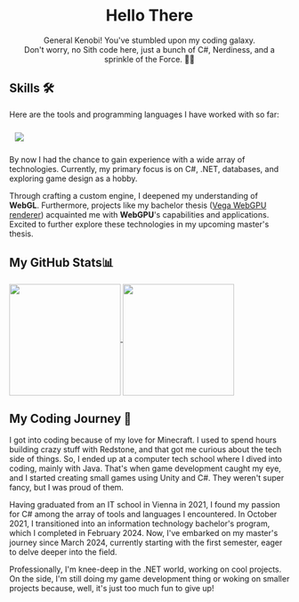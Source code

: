 <h1 align="center">
  Hello There
</h1>

<p align="center">
  General Kenobi! You've stumbled upon my coding galaxy. <br>
  Don't worry, no Sith code here, just a bunch of C#, Nerdiness, and a sprinkle of the Force. 🌌✨
</p>

## Skills 🛠️

Here are the tools and programming languages I have worked with so far:

<p>
  <a href="https://skillicons.dev">
    <img style="margin: 10px"src="https://skillicons.dev/icons?i=dotnet,cs,regex,java,postgres,mysql,cpp,py,qt,r,rust,ts,js,html,css,bootstrap,angular,php,nodejs,rollupjs,octave,md,atom,latex,visualstudio,vscode,idea,eclipse,docker,unity,xd,spring,pr,ps,postman,gradle,gitlab,github,git&perline=13"/> 
  </a>
</p>

By now I had the chance to gain experience with a wide array of technologies. Currently, my primary focus is on C#, .NET, databases, and exploring game design as a hobby.

Through crafting a custom engine, I deepened my understanding of **WebGL**. Furthermore, projects like my bachelor thesis ([Vega WebGPU renderer](https://github.com/KaNaDaAT/vega-webgpu)) acquainted me with **WebGPU**'s capabilities and applications. Excited to further explore these technologies in my upcoming master's thesis.

## My GitHub Stats📊

<a href="https://github.com/anuraghazra/github-readme-stats">
  <img height=200 align="center" src="https://github-readme-stats.vercel.app/api?username=KaNaDaAT&theme=github_dark" />
</a>
<a href="https://github.com/anuraghazra/convoychat">
  <img height=200 align="center" src="https://github-readme-stats.vercel.app/api/top-langs?username=KaNaDaAT&layout=compact&langs_count=8&card_width=320&theme=github_dark" />
</a>

## My Coding Journey 🚀

I got into coding because of my love for Minecraft. I used to spend hours building crazy stuff with Redstone, and that got me curious about the tech side of things. So, I ended up at a computer tech school where I dived into coding, mainly with Java. That's when game development caught my eye, and I started creating small games using Unity and C#. They weren't super fancy, but I was proud of them.

Having graduated from an IT school in Vienna in 2021, I found my passion for C# among the array of tools and languages I encountered. In October 2021, I transitioned into an information technology bachelor's program, which I completed in February 2024. Now, I've embarked on my master's journey since March 2024, currently starting with the first semester, eager to delve deeper into the field. 

Professionally, I'm knee-deep in the .NET world, working on cool projects. On the side, I'm still doing my game development thing or woking on smaller projects because, well, it's just too much fun to give up!
